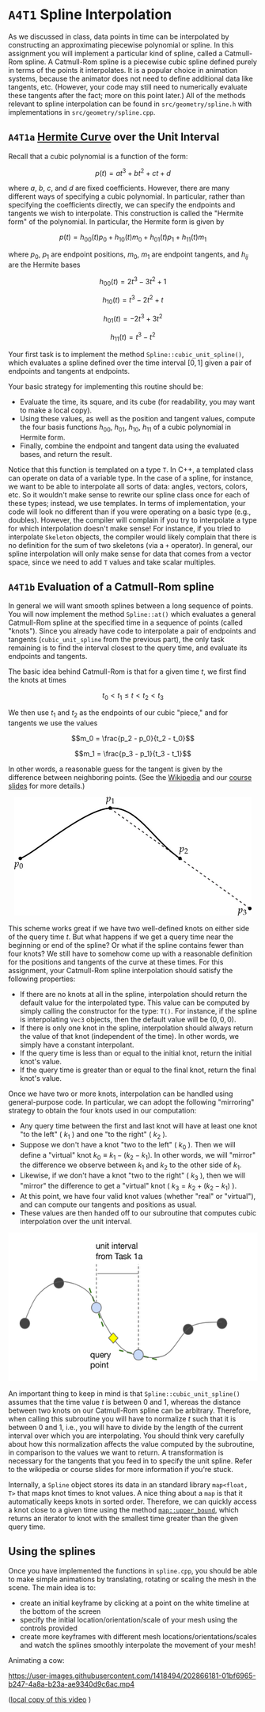 # `A4T1` Spline Interpolation

As we discussed in class, data points in time can be interpolated by constructing an approximating piecewise polynomial or spline. In this assignment you will implement a particular kind of spline, called a Catmull-Rom spline. A Catmull-Rom spline is a piecewise cubic spline defined purely in terms of the points it interpolates. It is a popular choice in animation systems, because the animator does not need to define additional data like tangents, etc. (However, your code may still need to numerically evaluate these tangents after the fact; more on this point later.) All of the methods relevant to spline interpolation can be found in `src/geometry/spline.h` with implementations in `src/geometry/spline.cpp`.

## `A4T1a` [Hermite Curve](https://en.wikipedia.org/wiki/Cubic_Hermite_spline) over the Unit Interval

Recall that a cubic polynomial is a function of the form:

$$p(t) = at^3 + bt^2 + ct + d$$

where $a$, $b$, $c$, and $d$ are fixed coefficients. However, there are many different ways of specifying a cubic polynomial. In particular, rather than specifying the coefficients directly, we can specify the endpoints and tangents we wish to interpolate. This construction is called the "Hermite form" of the polynomial. In particular, the Hermite form is given by

$$p(t) = h_{00}(t)p_{0} + h_{10}(t)m_{0} + h_{01}(t)p_{1} + h_{11}(t)m_{1}$$

where $p_0$, $p_1$ are endpoint positions, $m_0$, $m_1$ are endpoint tangents, and $h_{ij}$ are the Hermite bases

$$h_{00}(t) = 2t^3 - 3t^2 + 1$$

$$h_{10}(t) = t^3 - 2t^2 + t$$

$$h_{01}(t) = -2t^3 + 3t^2$$

$$h_{11}(t) = t^3 - t^2$$

Your first task is to implement the method `Spline::cubic_unit_spline()`, which evaluates a spline defined over the time interval $[0, 1]$ given a pair of endpoints and tangents at endpoints.

Your basic strategy for implementing this routine should be:

*   Evaluate the time, its square, and its cube (for readability, you may want to make a local copy).
*   Using these values, as well as the position and tangent values, compute the four basis functions $h_{00}$, $h_{01}$, $h_{10}$, $h_{11}$ of a cubic polynomial in Hermite form.
*   Finally, combine the endpoint and tangent data using the evaluated bases, and return the result.

Notice that this function is templated on a type `T`. In C++, a templated class can operate on data of a variable type. In the case of a spline, for instance, we want to be able to interpolate all sorts of data: angles, vectors, colors, etc. So it wouldn't make sense to rewrite our spline class once for each of these types; instead, we use templates. In terms of implementation, your code will look no different than if you were operating on a basic type (e.g., doubles). However, the compiler will complain if you try to interpolate a type for which interpolation doesn't make sense! For instance, if you tried to interpolate `Skeleton` objects, the compiler would likely complain that there is no definition for the sum of two skeletons (via a `+` operator). In general, our spline interpolation will only make sense for data that comes from a vector space, since we need to add `T` values and take scalar multiples.

## `A4T1b` Evaluation of a Catmull-Rom spline

In general we will want smooth splines between a long sequence of points. You will now implement the method `Spline::at()` which evaluates a general Catmull-Rom spline at the specified time in a sequence of points (called "knots"). Since you already have code to interpolate a pair of endpoints and tangents (`cubic_unit_spline` from the previous part), the only task remaining is to find the interval closest to the query time, and evaluate its endpoints and tangents.

The basic idea behind Catmull-Rom is that for a given time $t$, we first find the knots at times

$$t_0 < t_1 \leq t < t_2 < t_3$$

We then use $t_1$ and $t_2$ as the endpoints of our cubic "piece," and for tangents we use the values

$$m_0 = \frac{p_2 - p_0}{t_2 - t_0}$$

$$m_1 = \frac{p_3 - p_1}{t_3 - t_1}$$

In other words, a reasonable guess for the tangent is given by the difference between neighboring points. (See the [Wikipedia](https://en.wikipedia.org/wiki/Cubic_Hermite_spline#Interpolation_on_an_arbitrary_interval) and our [course slides](http://15462.courses.cs.cmu.edu/spring2021/lecture/anim/slide_044) for more details.)

<p align="center">
    <img src="T1/spline_diagram.jpg" style="height:240px">
</p>

This scheme works great if we have two well-defined knots on either side of the query time $t$. But what happens if we get a query time near the beginning or end of the spline? Or what if the spline contains fewer than four knots? We still have to somehow come up with a reasonable definition for the positions and tangents of the curve at these times. For this assignment, your Catmull-Rom spline interpolation should satisfy the following properties:

* If there are no knots at all in the spline, interpolation should return the default value for the interpolated type. This value can be computed by simply calling the constructor for the type: `T()`. For instance, if the spline is interpolating `Vec3` objects, then the default value will be $(0, 0, 0)$.
* If there is only one knot in the spline, interpolation should always return the value of that knot (independent of the time). In other words, we simply have a constant interpolant.
* If the query time is less than or equal to the initial knot, return the initial knot's value.
* If the query time is greater than or equal to the final knot, return the final knot's value.

Once we have two or more knots, interpolation can be handled using general-purpose code. In particular, we can adopt the following "mirroring" strategy to obtain the four knots used in our computation:

* Any query time between the first and last knot will have at least one knot "to the left" ( $k_1$ ) and one "to the right" ( $k_2$ ).
* Suppose we don't have a knot "two to the left" ( $k_0$ ). Then we will define a "virtual" knot $k_0 \equiv k_1 - (k_2 - k_1)$. In other words, we will "mirror" the difference we observe between $k_1$ and $k_2$ to the other side of $k_1$.
* Likewise, if we don't have a knot "two to the right" ( $k_3$ ), then we will "mirror" the difference to get a "virtual" knot ( $k_3 = k_2 + (k_2 - k_1)$ ).
* At this point, we have four valid knot values (whether "real" or "virtual"), and can compute our tangents and positions as usual.
* These values are then handed off to our subroutine that computes cubic interpolation over the unit interval.

<p align="center">
    <img src="T1/evaluate_catmull_rom_spline.png" style="height:300px">
</p>

An important thing to keep in mind is that `Spline::cubic_unit_spline()` assumes that the time value $t$ is between $0$ and $1$, whereas the distance between two knots on our Catmull-Rom spline can be arbitrary. Therefore, when calling this subroutine you will have to normalize $t$ such that it is between $0$ and $1$, i.e., you will have to divide by the length of the current interval over which you are interpolating. You should think very carefully about how this normalization affects the value computed by the subroutine, in comparison to the values we want to return. A transformation is necessary for the tangents that you feed in to specify the unit spline. Refer to the wikipedia or course slides for more information if you're stuck.

Internally, a `Spline` object stores its data in an standard library `map<float, T>` that maps knot times to knot values. A nice thing about a `map` is that it automatically keeps knots in sorted order. Therefore, we can quickly access a knot close to a given time using the method [`map::upper_bound`](https://en.cppreference.com/w/cpp/container/map/upper_bound), which returns an iterator to knot with the smallest time greater than the given query time.

## Using the splines

Once you have implemented the functions in `spline.cpp`, you should be able to make simple animations by translating, rotating or scaling the mesh in the scene. The main idea is to:
* create an initial keyframe by clicking at a point on the white timeline at the bottom of the screen
* specify the initial location/orientation/scale of your mesh using the controls provided
* create more keyframes with different mesh locations/orientations/scales and watch the splines smoothly interpolate the movement of your mesh!


Animating a cow:

https://user-images.githubusercontent.com/1418494/202866181-01bf6965-b247-4a8a-b23a-ae9340d9c6ac.mp4

([local copy of this video](T1/cow-animate.mp4) )
